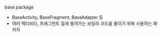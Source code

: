 base package

- BaseActivity, BaseFragment, BaseAdapter 등 
- 여러 액티비티, 프래그먼트 등에 들어가는 보일러 코드를 줄이기 위해 사용하는 패키지